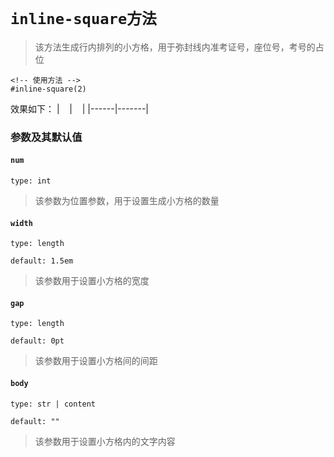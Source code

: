 # `inline-square方法`
>该方法生成行内排列的小方格，用于弥封线内准考证号，座位号，考号的占位
```typst
<!-- 使用方法 -->
#inline-square(2)
```
效果如下：
| &nbsp;&nbsp; |   &nbsp;&nbsp;     |
|------|-------|
### 参数及其默认值

#### `num`

`type: int`

>该参数为位置参数，用于设置生成小方格的数量

#### `width`

`type: length`

`default: 1.5em`
>该参数用于设置小方格的宽度

#### `gap`

`type: length`

`default: 0pt`

>该参数用于设置小方格间的间距

#### `body`

`type: str | content`

`default: ""`

>该参数用于设置小方格内的文字内容
